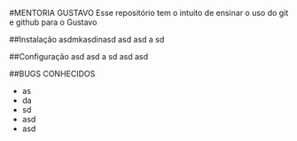 #MENTORIA GUSTAVO
Esse repositório tem o intuito de ensinar o uso do git e github para o Gustavo

##Instalação
asdmkasdinasd
asd
asd
a
sd

##Configuração
asd
asd
a
sd
asd
asd

##BUGS CONHECIDOS
- as
- da
- sd
- asd
- asd
